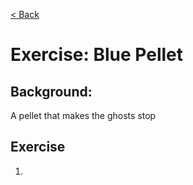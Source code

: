 [< Back](../README.md)

# Exercise: Blue Pellet

## Background:

A pellet that makes the ghosts stop

## Exercise

1.
